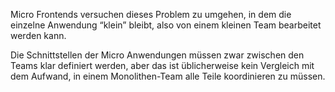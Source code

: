 Micro Frontends versuchen dieses Problem zu umgehen, in dem die einzelne Anwendung &ldquo;klein&rdquo; bleibt, also von einem kleinen Team bearbeitet werden kann.

Die Schnittstellen der Micro Anwendungen müssen zwar zwischen den Teams klar definiert werden, aber das ist üblicherweise kein Vergleich mit dem Aufwand, in einem Monolithen-Team alle Teile koordinieren zu müssen.
